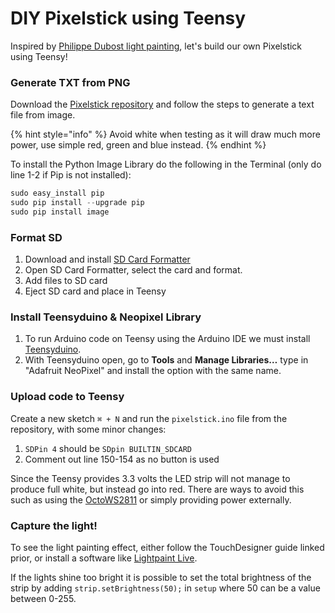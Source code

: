 # DIY Pixelstick using Teensy

Inspired by [Philippe Dubost light painting](https://www.youtube.com/watch?v=Hau4WGgDPHA), let's build our own Pixelstick using Teensy!

### Generate TXT from PNG

Download the [Pixelstick repository](https://github.com/LucasBerbesson/pixelstick) and follow the steps to generate a text file from image.

{% hint style="info" %}
Avoid white when testing as it will draw much more power, use simple red, green and blue instead.
{% endhint %}

To install the Python Image Library do the following in the Terminal \(only do line 1-2 if Pip is not installed\):

```python
sudo easy_install pip
sudo pip install --upgrade pip
sudo pip install image
```

### Format SD

1. Download and install [SD Card Formatter](https://www.sdcard.org/downloads/formatter/)
2. Open SD Card Formatter, select the card and format.
3. Add files to SD card
4. Eject SD card and place in Teensy

### Install Teensyduino & Neopixel Library

1. To run Arduino code on Teensy using the Arduino IDE we must install [Teensyduino](https://www.pjrc.com/teensy/td_download.html).
2. With Teensyduino open, go to **Tools** and **Manage Libraries…** type in "Adafruit NeoPixel" and install the option with the same name.

### Upload code to Teensy

Create a new sketch `⌘ + N` and run the `pixelstick.ino` file from the repository, with some minor changes:

1. `SDPin 4` should be `SDpin BUILTIN_SDCARD` 
2. Comment out line 150-154 as no button is used

Since the Teensy provides 3.3 volts the LED strip will not manage to produce full white, but instead go into red. There are ways to avoid this such as using the [OctoWS2811](https://www.pjrc.com/teensy/td_libs_OctoWS2811.html) or simply providing power externally.

### Capture the light!

To see the light painting effect, either follow the TouchDesigner guide linked prior, or install a software like [Lightpaint Live](https://lightpaintlive.com/).

If the lights shine too bright it is possible to set the total brightness of the strip by adding `strip.setBrightness(50);` in `setup` where 50 can be a value between 0-255.

